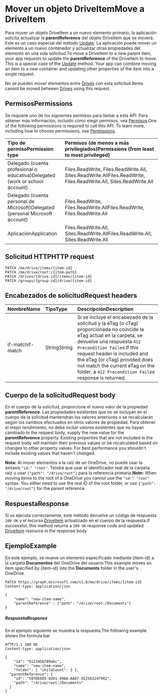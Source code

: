 # <a name="move-a-driveitem"></a><span data-ttu-id="74898-101">Mover un objeto DriveItem</span><span class="sxs-lookup"><span data-stu-id="74898-101">Move a DriveItem</span></span>

<span data-ttu-id="74898-p101">Para mover un objeto DriveItem a un nuevo elemento primario, la aplicación solicita actualizar la **parentReference** del objeto DriveItem que se moverá. Este es un caso especial del método [Update](item_update.md). La aplicación puede mover un elemento a un nuevo contenedor y actualizar otras propiedades del elemento en una sola solicitud.</span><span class="sxs-lookup"><span data-stu-id="74898-p101">To move a DriveItem to a new parent item, your app requests to update the **parentReference** of the DriveItem to move. This is a special case of the [Update](item_update.md) method. Your app can combine moving an item to a new container and updating other properties of the item into a single request.</span></span>

<span data-ttu-id="74898-105">No se pueden mover elementos entre [Drives](../resources/drive.md) con esta solicitud.</span><span class="sxs-lookup"><span data-stu-id="74898-105">Items cannot be moved between [Drives](../resources/drive.md) using this request.</span></span>

## <a name="permissions"></a><span data-ttu-id="74898-106">Permisos</span><span class="sxs-lookup"><span data-stu-id="74898-106">Permissions</span></span>
<span data-ttu-id="74898-p102">Se requiere uno de los siguientes permisos para llamar a esta API. Para obtener más información, incluido cómo elegir permisos, vea [Permisos](../../../concepts/permissions_reference.md).</span><span class="sxs-lookup"><span data-stu-id="74898-p102">One of the following permissions is required to call this API. To learn more, including how to choose permissions, see [Permissions](../../../concepts/permissions_reference.md).</span></span>

|<span data-ttu-id="74898-109">Tipo de permiso</span><span class="sxs-lookup"><span data-stu-id="74898-109">Permission type</span></span>      | <span data-ttu-id="74898-110">Permisos (de menos a más privilegiados)</span><span class="sxs-lookup"><span data-stu-id="74898-110">Permissions (from least to most privileged)</span></span>              | 
|:--------------------|:---------------------------------------------------------| 
|<span data-ttu-id="74898-111">Delegado (cuenta profesional o educativa)</span><span class="sxs-lookup"><span data-stu-id="74898-111">Delegated (work or school account)</span></span> | <span data-ttu-id="74898-112">Files.ReadWrite, Files.ReadWrite.All, Sites.ReadWrite.All</span><span class="sxs-lookup"><span data-stu-id="74898-112">Files.ReadWrite, Files.ReadWrite.All, Sites.ReadWrite.All</span></span>    | 
|<span data-ttu-id="74898-113">Delegado (cuenta personal de Microsoft)</span><span class="sxs-lookup"><span data-stu-id="74898-113">Delegated (personal Microsoft account)</span></span> | <span data-ttu-id="74898-114">Files.ReadWrite, Files.ReadWrite.All</span><span class="sxs-lookup"><span data-stu-id="74898-114">Files.ReadWrite, Files.ReadWrite.All</span></span>    | 
|<span data-ttu-id="74898-115">Aplicación</span><span class="sxs-lookup"><span data-stu-id="74898-115">Application</span></span> | <span data-ttu-id="74898-116">Files.ReadWrite.All, Sites.ReadWrite.All</span><span class="sxs-lookup"><span data-stu-id="74898-116">Files.ReadWrite.All, Sites.ReadWrite.All</span></span> | 

## <a name="http-request"></a><span data-ttu-id="74898-117">Solicitud HTTP</span><span class="sxs-lookup"><span data-stu-id="74898-117">HTTP request</span></span>

```http
PATCH /me/drive/items/{item-id}
PATCH /me/drive/root:/{item-path}
PATCH /drives/{drive-id}/items/{item-id}
PATCH /groups/{group-id}/drive/{item-id}
```

## <a name="request-headers"></a><span data-ttu-id="74898-118">Encabezados de solicitud</span><span class="sxs-lookup"><span data-stu-id="74898-118">Request headers</span></span>

| <span data-ttu-id="74898-119">Nombre</span><span class="sxs-lookup"><span data-stu-id="74898-119">Name</span></span>          | <span data-ttu-id="74898-120">Tipo</span><span class="sxs-lookup"><span data-stu-id="74898-120">Type</span></span>   | <span data-ttu-id="74898-121">Descripción</span><span class="sxs-lookup"><span data-stu-id="74898-121">Description</span></span>                                                                                                                                                         |
|:--------------|:-------|:--------------------------------------------------------------------------------------------------------------------------------------------------------------------|
| <span data-ttu-id="74898-122">if-match</span><span class="sxs-lookup"><span data-stu-id="74898-122">if-match</span></span>      | <span data-ttu-id="74898-123">String</span><span class="sxs-lookup"><span data-stu-id="74898-123">String</span></span> | <span data-ttu-id="74898-124">Si se incluye el encabezado de la solicitud y la eTag (o cTag) proporcionada no coincide la eTag actual en la carpeta, se devuelve una respuesta `412 Precondition Failed`.</span><span class="sxs-lookup"><span data-stu-id="74898-124">If this request header is included and the eTag (or cTag) provided does not match the current eTag on the folder, a `412 Precondition Failed` response is returned.</span></span> |


## <a name="request-body"></a><span data-ttu-id="74898-125">Cuerpo de la solicitud</span><span class="sxs-lookup"><span data-stu-id="74898-125">Request body</span></span>
<span data-ttu-id="74898-p103">En el cuerpo de la solicitud, proporcione el nuevo valor de la propiedad **parentReference**. Las propiedades existentes que no se incluyan en el cuerpo de la solicitud mantendrán los valores anteriores o se recalcularán según los cambios efectuados en otros valores de propiedad. Para obtener el mejor rendimiento, no debe incluir valores existentes que no hayan cambiado.</span><span class="sxs-lookup"><span data-stu-id="74898-p103">In the request body, supply the new value for the **parentReference** property. Existing properties that are not included in the request body will maintain their previous values or be recalculated based on changes to other property values. For best performance you shouldn't include existing values that haven't changed.</span></span>

<span data-ttu-id="74898-p104">**Nota:** Al mover elementos a la raíz de un OneDrive, no puede usar la sintaxis `"id:" "root"`. Tendrá que usar el identificador real de la carpeta raíz o usar `{"path": "/drive/root"}` para la referencia primaria.</span><span class="sxs-lookup"><span data-stu-id="74898-p104">**Note:** When moving items to the root of a OneDrive you cannot use the `"id:" "root"` syntax. You either need to use the real ID of the root folder, or use `{"path": "/drive/root"}` for the parent reference.</span></span>

## <a name="response"></a><span data-ttu-id="74898-131">Respuesta</span><span class="sxs-lookup"><span data-stu-id="74898-131">Response</span></span>

<span data-ttu-id="74898-132">Si se ejecuta correctamente, este método devuelve un código de respuesta `200 OK` y el recurso [DriveItem](../resources/driveitem.md) actualizado en el cuerpo de la respuesta.</span><span class="sxs-lookup"><span data-stu-id="74898-132">If successful, this method returns a `200 OK` response code and updated [DriveItem](../resources/driveitem.md) resource in the response body.</span></span>

## <a name="example"></a><span data-ttu-id="74898-133">Ejemplo</span><span class="sxs-lookup"><span data-stu-id="74898-133">Example</span></span>
<span data-ttu-id="74898-134">En este ejemplo, se mueve un elemento especificado mediante {item-id} a la carpeta **Documentos** del OneDrive del usuario.</span><span class="sxs-lookup"><span data-stu-id="74898-134">This example moves an item specified by {item-id} into the **Documents** folder in the user's OneDrive.</span></span>

<!-- {
  "blockType": "request",
  "name": "update_item"
}-->
```http
PATCH https://graph.microsoft.com/v1.0/me/drive/items/{item-id}
Content-type: application/json

{
    "name": "new-item-name",
    "parentReference" : {"path": "/drive/root:/Documents"}
}
```

##### <a name="response"></a><span data-ttu-id="74898-135">Respuesta</span><span class="sxs-lookup"><span data-stu-id="74898-135">Response</span></span>

<span data-ttu-id="74898-136">En el ejemplo siguiente se muestra la respuesta.</span><span class="sxs-lookup"><span data-stu-id="74898-136">The following example shows the formula bar</span></span>

<!-- {
  "blockType": "response",
  "truncated": true,
  "@odata.type": "microsoft.graph.driveItem"
} -->
```http
HTTP/1.1 200 OK
Content-type: application/json

{
    "id": "0123456789abc",
    "name": "new-item-name",
    "folder": { "childCount": 3 },
  "parentReference": {
    "id": "507DE6D5-0201-496A-AA87-5E2563247982",
    "path": "/drive/root:/Documents"
  }
}
```

<!-- uuid: 8fcb5dbc-d5aa-4681-8e31-b001d5168d79
2015-10-25 14:57:30 UTC -->
<!-- {
  "type": "#page.annotation",
  "description": "Move item",
  "keywords": "",
  "section": "documentation",
  "tocPath": ""
}-->
